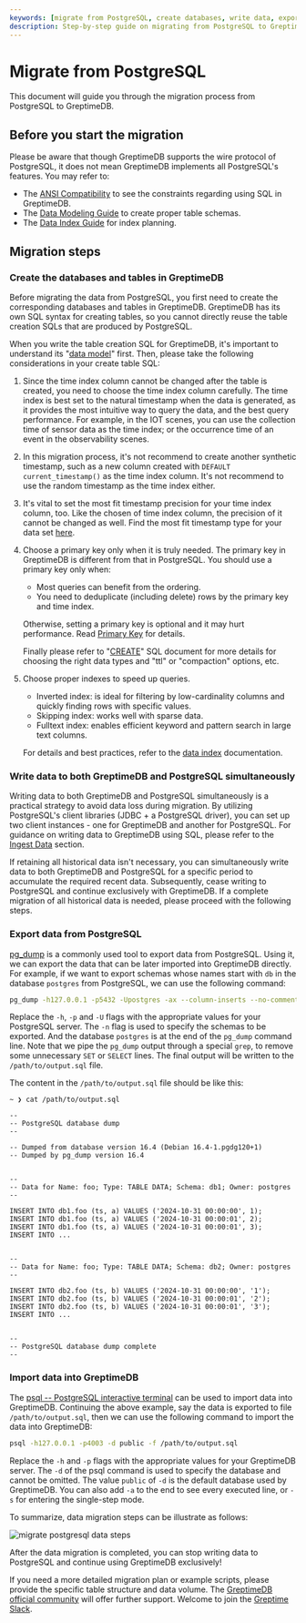 ```yaml
---
keywords: [migrate from PostgreSQL, create databases, write data, export data, import data]
description: Step-by-step guide on migrating from PostgreSQL to GreptimeDB, including creating databases, writing data, exporting and importing data.
---
```


# Migrate from PostgreSQL

This document will guide you through the migration process from PostgreSQL to GreptimeDB.

## Before you start the migration

Please be aware that though GreptimeDB supports the wire protocol of PostgreSQL, it does not mean GreptimeDB implements
all
PostgreSQL's features. You may refer to:
* The [ANSI Compatibility](/reference/sql/compatibility.md) to see the constraints regarding using SQL in GreptimeDB.
* The [Data Modeling Guide](/user-guide/administration/design-table.md) to create proper table schemas.
* The [Data Index Guide](/user-guide/manage-data/data-index.md) for index planning.


## Migration steps

### Create the databases and tables in GreptimeDB

Before migrating the data from PostgreSQL, you first need to create the corresponding databases and tables in
GreptimeDB.
GreptimeDB has its own SQL syntax for creating tables, so you cannot directly reuse the table creation SQLs that are
produced
by PostgreSQL.

When you write the table creation SQL for GreptimeDB, it's important to understand
its "[data model](/user-guide/concepts/data-model.md)" first. Then, please take the following considerations in
your create table SQL:

1. Since the time index column cannot be changed after the table is created, you need to choose the time index column
   carefully. The time index is best set to the natural timestamp when the data is generated, as it provides the most
   intuitive way to query the data, and the best query performance. For example, in the IOT scenes, you can use the
   collection time of sensor data as the time index; or the occurrence time of an event in the observability scenes.
2. In this migration process, it's not recommend to create another synthetic timestamp, such as a new column created
   with `DEFAULT current_timestamp()` as the time index column. It's not recommend to use the random timestamp as the
   time index either.
3. It's vital to set the most fit timestamp precision for your time index column, too. Like the chosen of time index
   column, the precision of it cannot be changed as well. Find the most fit timestamp type for your
   data set [here](/reference/sql/data-types#data-types-compatible-with-mysql-and-postgresql).
4. Choose a primary key only when it is truly needed. The primary key in GreptimeDB is different from that in PostgreSQL. You should use a primary key only when:
    * Most queries can benefit from the ordering.
    * You need to deduplicate (including delete) rows by the primary key and time index.
    
    Otherwise, setting a primary key is optional and it may hurt performance. Read [Primary Key](/user-guide/administration/design-table.md#primary-key) for details.
    
    Finally please refer to "[CREATE](/reference/sql/create.md)" SQL document for more details for choosing the
right data types and "ttl" or "compaction" options, etc.
5. Choose proper indexes to speed up queries.
    * Inverted index: is ideal for filtering by low-cardinality columns and quickly finding rows with specific values.
    * Skipping index: works well with sparse data.
    * Fulltext index: enables efficient keyword and pattern search in large text columns.

    For details and best practices, refer to the [data index](user-guide/manage-data/data-index.md) documentation.

### Write data to both GreptimeDB and PostgreSQL simultaneously

Writing data to both GreptimeDB and PostgreSQL simultaneously is a practical strategy to avoid data loss during
migration. By utilizing PostgreSQL's client libraries (JDBC + a PostgreSQL driver), you can set up two client
instances - one for GreptimeDB and another for PostgreSQL. For guidance on writing data to GreptimeDB using SQL, please
refer to the [Ingest Data](/user-guide/ingest-data/for-iot/sql.md) section.

If retaining all historical data isn't necessary, you can simultaneously write data to both GreptimeDB and PostgreSQL
for a specific period to accumulate the required recent data. Subsequently, cease writing to PostgreSQL and continue
exclusively with GreptimeDB. If a complete migration of all historical data is needed, please proceed with the following
steps.

### Export data from PostgreSQL

[pg_dump](https://www.postgresql.org/docs/current/app-pgdump.html) is a commonly used tool to export data from
PostgreSQL. Using it, we can export the data that can be later imported into GreptimeDB directly. For example, if we
want to export schemas whose names start with `db` in the database `postgres` from PostgreSQL, we can use the following
command:

```bash
pg_dump -h127.0.0.1 -p5432 -Upostgres -ax --column-inserts --no-comments -n 'db*' postgres | grep -v "^SE" > /path/to/output.sql
```

Replace the `-h`, `-p` and `-U` flags with the appropriate values for your PostgreSQL server. The `-n` flag is used to
specify the schemas to be exported. And the database `postgres` is at the end of the `pg_dump` command line. Note that we pipe the `pg_dump` output through a special
`grep`, to remove some unnecessary `SET` or `SELECT` lines. The final output will be written to the
`/path/to/output.sql` file.

The content in the `/path/to/output.sql` file should be like this:

```plaintext
~ ❯ cat /path/to/output.sql

--
-- PostgreSQL database dump
--

-- Dumped from database version 16.4 (Debian 16.4-1.pgdg120+1)
-- Dumped by pg_dump version 16.4


--
-- Data for Name: foo; Type: TABLE DATA; Schema: db1; Owner: postgres
--

INSERT INTO db1.foo (ts, a) VALUES ('2024-10-31 00:00:00', 1);
INSERT INTO db1.foo (ts, a) VALUES ('2024-10-31 00:00:01', 2);
INSERT INTO db1.foo (ts, a) VALUES ('2024-10-31 00:00:01', 3);
INSERT INTO ...


--
-- Data for Name: foo; Type: TABLE DATA; Schema: db2; Owner: postgres
--

INSERT INTO db2.foo (ts, b) VALUES ('2024-10-31 00:00:00', '1');
INSERT INTO db2.foo (ts, b) VALUES ('2024-10-31 00:00:01', '2');
INSERT INTO db2.foo (ts, b) VALUES ('2024-10-31 00:00:01', '3');
INSERT INTO ...


--
-- PostgreSQL database dump complete
--
```

### Import data into GreptimeDB

The [psql -- PostgreSQL interactive terminal](https://www.postgresql.org/docs/current/app-psql.html) can be used to
import data into GreptimeDB. Continuing the above example, say the data is exported to file `/path/to/output.sql`, then
we can use the following command to import the data into GreptimeDB:

```bash
psql -h127.0.0.1 -p4003 -d public -f /path/to/output.sql
```

Replace the `-h` and `-p` flags with the appropriate values for your GreptimeDB server. The `-d` of the psql command is used to specify the database and cannot be omitted. The value `public` of `-d` is the default database used by GreptimeDB. You can also add `-a` to the end to see every
executed line, or `-s` for entering the single-step mode.

To summarize, data migration steps can be illustrate as follows:

![migrate postgresql data steps](/migration-postgresql.jpg)

After the data migration is completed, you can stop writing data to PostgreSQL and continue using GreptimeDB
exclusively!

If you need a more detailed migration plan or example scripts, please provide the specific table structure and data volume. The [GreptimeDB official community](https://github.com/orgs/GreptimeTeam/discussions) will offer further support. Welcome to join the [Greptime Slack](http://greptime.com/slack).
